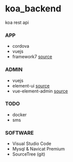 # koa_backend
koa rest api 

### APP
- cordova
- vuejs
- framework7 [source](http://framework7.io)

### ADMIN 
- vuejs
- element-ui [source](http://element.eleme.io/)
- vue-element-admin [source](https://github.com/PanJiaChen/vue-element-admin)

### TODO
- docker
- sms

### SOFTWARE
- Visual Studio Code
- Mysql & Navicat Premium
- SourceTree (git)